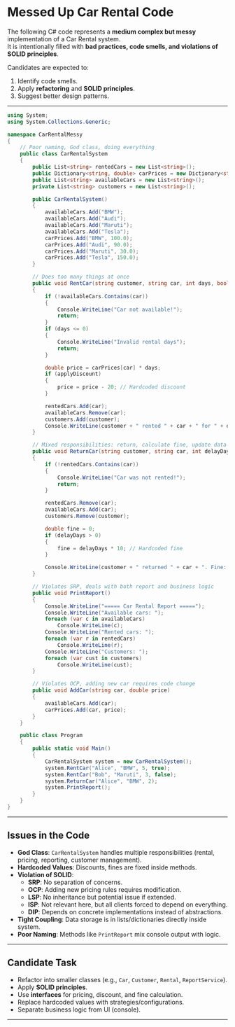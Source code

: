 # Messed Up Car Rental Code

The following C# code represents a **medium complex but messy** implementation of a Car Rental system.  
It is intentionally filled with **bad practices, code smells, and violations of SOLID principles**.  

Candidates are expected to:  
1. Identify code smells.  
2. Apply **refactoring** and **SOLID principles**.  
3. Suggest better design patterns.  

---

```csharp
using System;
using System.Collections.Generic;

namespace CarRentalMessy
{
    // Poor naming, God class, doing everything
    public class CarRentalSystem
    {
        public List<string> rentedCars = new List<string>();
        public Dictionary<string, double> carPrices = new Dictionary<string, double>();
        public List<string> availableCars = new List<string>();
        private List<string> customers = new List<string>();

        public CarRentalSystem()
        {
            availableCars.Add("BMW");
            availableCars.Add("Audi");
            availableCars.Add("Maruti");
            availableCars.Add("Tesla");
            carPrices.Add("BMW", 100.0);
            carPrices.Add("Audi", 90.0);
            carPrices.Add("Maruti", 30.0);
            carPrices.Add("Tesla", 150.0);
        }

        // Does too many things at once
        public void RentCar(string customer, string car, int days, bool applyDiscount)
        {
            if (!availableCars.Contains(car))
            {
                Console.WriteLine("Car not available!");
                return;
            }
            if (days <= 0)
            {
                Console.WriteLine("Invalid rental days");
                return;
            }

            double price = carPrices[car] * days;
            if (applyDiscount)
            {
                price = price - 20; // Hardcoded discount
            }

            rentedCars.Add(car);
            availableCars.Remove(car);
            customers.Add(customer);
            Console.WriteLine(customer + " rented " + car + " for " + days + " days. Price: " + price);
        }

        // Mixed responsibilities: return, calculate fine, update data
        public void ReturnCar(string customer, string car, int delayDays)
        {
            if (!rentedCars.Contains(car))
            {
                Console.WriteLine("Car was not rented!");
                return;
            }

            rentedCars.Remove(car);
            availableCars.Add(car);
            customers.Remove(customer);

            double fine = 0;
            if (delayDays > 0)
            {
                fine = delayDays * 10; // Hardcoded fine
            }

            Console.WriteLine(customer + " returned " + car + ". Fine: " + fine);
        }

        // Violates SRP, deals with both report and business logic
        public void PrintReport()
        {
            Console.WriteLine("===== Car Rental Report =====");
            Console.WriteLine("Available cars: ");
            foreach (var c in availableCars)
                Console.WriteLine(c);
            Console.WriteLine("Rented cars: ");
            foreach (var r in rentedCars)
                Console.WriteLine(r);
            Console.WriteLine("Customers: ");
            foreach (var cust in customers)
                Console.WriteLine(cust);
        }

        // Violates OCP, adding new car requires code change
        public void AddCar(string car, double price)
        {
            availableCars.Add(car);
            carPrices.Add(car, price);
        }
    }

    public class Program
    {
        public static void Main()
        {
            CarRentalSystem system = new CarRentalSystem();
            system.RentCar("Alice", "BMW", 5, true);
            system.RentCar("Bob", "Maruti", 3, false);
            system.ReturnCar("Alice", "BMW", 2);
            system.PrintReport();
        }
    }
}
```

---

## Issues in the Code

- **God Class**: `CarRentalSystem` handles multiple responsibilities (rental, pricing, reporting, customer management).  
- **Hardcoded Values**: Discounts, fines are fixed inside methods.  
- **Violation of SOLID**:  
  - **SRP**: No separation of concerns.  
  - **OCP**: Adding new pricing rules requires modification.  
  - **LSP**: No inheritance but potential issue if extended.  
  - **ISP**: Not relevant here, but all clients forced to depend on everything.  
  - **DIP**: Depends on concrete implementations instead of abstractions.  
- **Tight Coupling**: Data storage is in lists/dictionaries directly inside system.  
- **Poor Naming**: Methods like `PrintReport` mix console output with logic.  

---

## Candidate Task

- Refactor into smaller classes (e.g., `Car`, `Customer`, `Rental`, `ReportService`).  
- Apply **SOLID principles**.  
- Use **interfaces** for pricing, discount, and fine calculation.  
- Replace hardcoded values with strategies/configurations.  
- Separate business logic from UI (console).  

---

